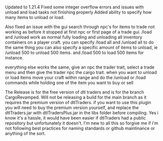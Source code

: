 Updated to 1.21.4
Fixed some integer overflow errors and issues with unload and load tasks not finishing properly
Added ability to specify how many items to unload or load.

Also fixed an issue with the gui search through npc's for items to trade not working as before it stopped at first npc or first page of a trade gui.
/load and /unload work as normal fully loading and unloading all inventory containers on a player craft.
you can specify /load all and /unload all to do the same thing
you can also specify a specific amount of items to unload, ie /unload 500 to unload 500 items. and /load 500 to load 500 items for instance. 


everything else works the same, give an npc the trader trait, select a trade menu and then give the trader npc the cargo trait. 
when you want to unload or load items move your craft within range and do the /unload or /load commands while holding one of the item you want to buy or sell


















The Release is for the free version of dtl traders and is for the branch CargoRevamped.
Will not be releasing a build for the main branch as it requires the premium version of dtlTraders. if you want to use this plugin you will need to buy the premium version yourself, and replace the dtlTraders.jar with dtlTradersPlus.jar in the libs folder before compiling.
Yes i know it's a hassle, it would have been easier if dtlTraders had a public repository but unfortunately it doesn't.
I'm new to all this so forgive me if i'm not following best practices for naming standards or github maintinance or anything of the sort.
